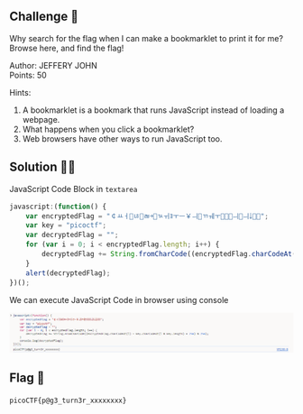 ## Challenge 🧩

Why search for the flag when I can make a bookmarklet to print it for me?</br>
Browse here, and find the flag!

Author: JEFFERY JOHN</br>
Points: 50

Hints:

1. A bookmarklet is a bookmark that runs JavaScript instead of loading a webpage.
2. What happens when you click a bookmarklet?
3. Web browsers have other ways to run JavaScript too.

## Solution 🕵️‍♂️

JavaScript Code Block in `textarea`

```js
javascript:(function() {
    var encryptedFlag = "￠ￒￆ￞ﾦ￈ﾬ￫￙ﾣￖﾖￓￚ￥ￛ￑ﾢￕￓ￞￨￡ￛ￧ￛ￬￞￭";
    var key = "picoctf";
    var decryptedFlag = "";
    for (var i = 0; i < encryptedFlag.length; i++) {
        decryptedFlag += String.fromCharCode((encryptedFlag.charCodeAt(i) - key.charCodeAt(i % key.length) + 256) % 256);
    }
    alert(decryptedFlag);
})();
```

We can execute JavaScript Code in browser using console

![Bookmarklet_Flag](src/Bookmarklet_Flag.PNG)

## Flag 🚩

`picoCTF{p@g3_turn3r_xxxxxxxx}`
